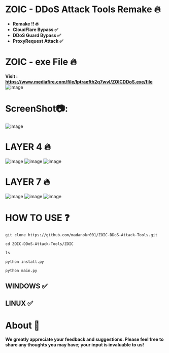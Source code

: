 # ZOIC - DDoS Attack Tools Remake 🔥

- **Remake !! 🔥**
- **CloudFlare Bypass ✅**
- **DDoS Guard Bypass ✅**
- **ProxyRequest Attack ✅**

# ZOIC - exe File 🔥
**Visit : https://www.mediafire.com/file/lptraefth2q7wvl/ZOICDDoS.exe/file**
![image](https://github.com/user-attachments/assets/8c13b83f-6282-4db5-aa70-a4aa214d58bf)




# ScreenShot📷:
![image](https://github.com/user-attachments/assets/c2e684ac-1c56-4f30-a1ba-729afe5a2235)





# LAYER 4 🔥
![image](https://github.com/user-attachments/assets/e8a17a43-9072-4e9e-9adb-13ae3e88ad70)
![image](https://github.com/user-attachments/assets/5e78f4bb-6132-4382-bbf3-c3696eb925f3)
![image](https://github.com/user-attachments/assets/c2aca1d2-fdb9-44d8-8c96-856131fc69a0)


# LAYER 7 🔥
![image](https://github.com/user-attachments/assets/e0921fc3-0407-4b41-8f50-0c90716dfe4b)
![image](https://github.com/user-attachments/assets/f0493dbc-1fd3-47dc-8be9-1fde6e983461)
![image](https://github.com/user-attachments/assets/6a697ebe-d5a3-4c04-bef0-7fcd8421cd52)



# HOW TO USE ❓
```
git clone https://github.com/madanokr001/ZOIC-DDoS-Attack-Tools.git
```
```
cd ZOIC-DDoS-Attack-Tools/ZOIC
```
```
ls
```
```
python install.py
```
```
python main.py
```

## WINDOWS ✅
## LINUX ✅ 

# About 🤑
**We greatly appreciate your feedback and suggestions. Please feel free to share any thoughts you may have; your input is invaluable to us!**






